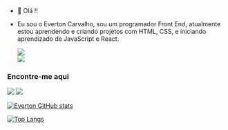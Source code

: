 - 👋 Olá !! 
- Eu sou o Everton Carvalho, sou um programador Front End, atualmente estou aprendendo e criando projetos com HTML, CSS, e iniciando aprendizado de JavaScript e React.

  <img src="https://img.shields.io/badge/HTML5-E34F26?style=for-the-badge&logo=html5&logoColor=white">
  <br>
  <img src="https://img.shields.io/badge/CSS-239120?&style=for-the-badge&logo=css3&logoColor=white">
 <h3> Encontre-me aqui</h2>
    <img src="https://img.shields.io/badge/Instagram-E4405F?style=for-the-badge&logo=instagram&logoColor=white">
    <img src="https://img.shields.io/badge/LinkedIn-0077B5?style=for-the-badge&logo=linkedin&logoColor=white">

[![Everton GitHub stats](https://github-readme-stats.vercel.app/api?username=EvertonDevClub2023)](https://github.com/anuraghazra/github-readme-stats)

[![Top Langs](https://github-readme-stats.vercel.app/api/top-langs/?username=EvertonDevClub2023)](https://github.com/anuraghazra/github-readme-stats)


